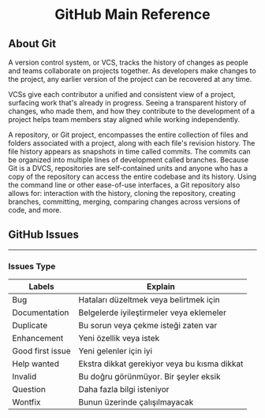 <link rel="stylesheet" href="../source.css">
<link rel="stylesheet" href="https://cdn.jsdelivr.net/npm/bootstrap-icons@1.5.0/font/bootstrap-icons.css">
<h1 style="text-align:center">GitHub Main Reference <i class="bi bi-github"></i> </h1>

## About Git

A version control system, or VCS, tracks the history of changes as people and teams collaborate on projects together. As developers make changes to the project, any earlier version of the project can be recovered at any time.

VCSs give each contributor a unified and consistent view of a project, surfacing work that's already in progress. Seeing a transparent history of changes, who made them, and how they contribute to the development of a project helps team members stay aligned while working independently.

A repository, or Git project, encompasses the entire collection of files and folders associated with a project, along with each file's revision history. The file history appears as snapshots in time called commits. The commits can be organized into multiple lines of development called branches. Because Git is a DVCS, repositories are self-contained units and anyone who has a copy of the repository can access the entire codebase and its history. Using the command line or other ease-of-use interfaces, a Git repository also allows for: interaction with the history, cloning the repository, creating branches, committing, merging, comparing changes across versions of code, and more.

## GitHub Issues 
---
### Issues Type
| Labels                           | Explain                                      |
|----------------------------------|----------------------------------------------|
| <l class=bug>Bug</l>             | Hataları düzeltmek veya belirtmek için       |
| <l class=doc>Documentation<l>    | Belgelerde iyileştirmeler veya eklemeler     |
| <l class=duplicate>Duplicate<l>  | Bu sorun veya çekme isteği zaten var         |
| <l class=enchnt>Enhancement<l>   | Yeni özellik veya istek                      |
| <l class=gfi>Good first issue<l> | Yeni gelenler için iyi                       |
| <l class=hlpw>Help wanted<l>     | Ekstra dikkat gerekiyor veya bu kısma dikkat |
| <l class=invld>Invalid<l>        | Bu doğru görünmüyor. Bir şeyler eksik        |
| <l class=quest>Question<l>       | Daha fazla bilgi isteniyor                   |
| <l class=wontfix>Wontfix<l>      | Bunun üzerinde çalışılmayacak                |



